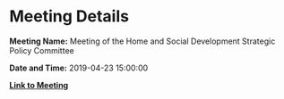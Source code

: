 # Meeting Details

**Meeting Name:** Meeting of the Home and Social Development Strategic Policy Committee

**Date and Time:** 2019-04-23 15:00:00

**[Link to Meeting](https://www.limerick.ie/council/whats-on/meeting-home-and-social-development-strategic-policy-committee-2)**
